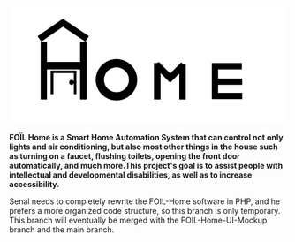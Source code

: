 <center><img src="FOIL-Home-Logo.png"></img> </center>
<ul></ul>
<b>FOÏL Home is a Smart Home Automation System that can control not only lights and air conditioning, but also most other things in the house such as turning on a faucet, flushing toilets, opening the front door automatically, and much more.This project's goal is to assist people with intellectual and developmental disabilities, as well as to increase accessibility. </b>
<ul></ul>

Senal needs to completely rewrite the FOIL-Home software in PHP, and he prefers a more organized code structure, so this branch is only temporary. This branch will eventually be merged with the FOIL-Home-UI-Mockup branch and the main branch.
